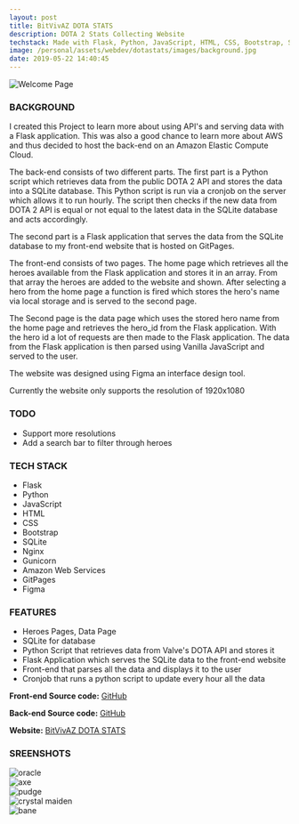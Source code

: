 ```yaml
---
layout: post
title: BitVivAZ DOTA STATS
description: DOTA 2 Stats Collecting Website
techstack: Made with Flask, Python, JavaScript, HTML, CSS, Bootstrap, Sqlite, Nginx, Gunicorn, AWS, GitPages, Figma
image: /personal/assets/webdev/dotastats/images/background.jpg
date: 2019-05-22 14:40:45
---
```


![Welcome Page](/personal/assets/webdev/dotastats/images/homepage.png)

### BACKGROUND

I created this Project to learn more about using API's and serving data with a Flask application. This was also a good chance to learn more about AWS and thus decided to host the back-end on an Amazon Elastic Compute Cloud.

The back-end consists of two different parts. The first part is a Python script which retrieves data from the public DOTA 2 API and stores the data into a SQLite database. This Python script is run via a cronjob on the server which allows it to run hourly. The script then checks if the new data from DOTA 2 API is equal or not equal to the latest data in the SQLite database and acts accordingly.

The second part is a Flask application that serves the data from the SQLite database to my front-end website that is hosted on GitPages.

The front-end consists of two pages. The home page which retrieves all the heroes available from the Flask application and stores it in an array. From that array the heroes are added to the website and shown. After selecting a hero from the home page a function is fired which stores the hero's name via local storage and is served to the second page.

The Second page is the data page which uses the stored hero name from the home page and retrieves the hero_id from the Flask application.
With the hero id a lot of requests are then made to the Flask application. The data from the Flask application is then parsed using Vanilla JavaScript and served to the user.

The website was designed using Figma an interface design tool.

Currently the website only supports the resolution of 1920x1080

### TODO

- Support more resolutions
- Add a search bar to filter through heroes

### TECH STACK

- Flask
- Python
- JavaScript
- HTML
- CSS
- Bootstrap
- SQLite
- Nginx
- Gunicorn
- Amazon Web Services
- GitPages
- Figma

### FEATURES

- Heroes Pages, Data Page
- SQLite for database
- Python Script that retrieves data from Valve's DOTA API and stores it
- Flask Application which serves the SQLite data to the front-end website
- Front-end that parses all the data and displays it to the user
- Cronjob that runs a python script to update every hour all the data

<b>Front-end Source code:</b> [GitHub](https://github.com/bitVivAZ/dota-stats)

<b>Back-end Source code:</b> [GitHub](https://github.com/bitVivAZ/dota-stats-backend)

<b>Website:</b> [BitVivAZ DOTA STATS](https://bitvivaz.com/dota-stats/)

### SREENSHOTS

<div class="box alt">
	<div class="row 50% uniform">
		<div class="6u"><span class="image fit"><img src="/personal/assets/webdev/dotastats/images/oracle.png" alt="oracle"/></span></div>
		<div class="6u"><span class="image fit"><img src="/personal/assets/webdev/dotastats/images/axe.png" alt="axe" /></span></div>
		<div class="u$"><span class="image fit"><img src="/personal/assets/webdev/dotastats/images/pudge.png" alt="pudge" /></span></div>
        <div class="6u"><span class="image fit"><img src="/personal/assets/webdev/dotastats/images/cm.png" alt="crystal maiden" /></span></div>
		<div class="6u"><span class="image fit"><img src="/personal/assets/webdev/dotastats/images/bane.png" alt="bane" /></span></div>
	</div>
</div>